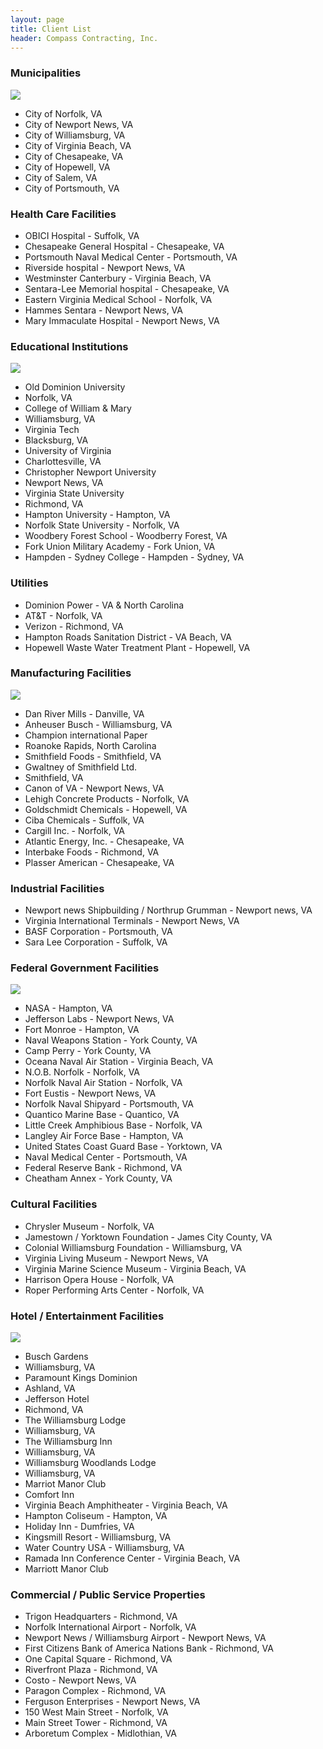 ```yaml
---
layout: page
title: Client List
header: Compass Contracting, Inc.
---
```


### Municipalities

<img class="client-photo" src="{{ 'clients/williamsburg.jpg' | asset_path }}">

* City of Norfolk, VA
* City of Newport News, VA
* City of Williamsburg, VA
* City of Virginia Beach, VA
* City of Chesapeake, VA
* City of Hopewell, VA
* City of Salem, VA
* City of Portsmouth, VA

### Health Care Facilities

* OBICI Hospital - Suffolk, VA
* Chesapeake General Hospital - Chesapeake, VA
* Portsmouth Naval Medical Center - Portsmouth, VA
* Riverside hospital - Newport News, VA
* Westminster Canterbury - Virginia Beach, VA
* Sentara-Lee Memorial hospital - Chesapeake, VA
* Eastern Virginia Medical School - Norfolk, VA
* Hammes Sentara - Newport News, VA
* Mary Immaculate Hospital - Newport News, VA

### Educational Institutions

<img class="client-photo" src="{{ 'clients/odu.jpg' | asset_path }}">

* Old Dominion University
* Norfolk, VA
* College of William & Mary
* Williamsburg, VA
* Virginia Tech
* Blacksburg, VA
* University of Virginia
* Charlottesville, VA
* Christopher Newport University
* Newport News, VA
* Virginia State University
* Richmond, VA
* Hampton University - Hampton, VA
* Norfolk State University - Norfolk, VA
* Woodbery Forest School - Woodberry Forest, VA
* Fork Union Military Academy - Fork Union, VA
* Hampden - Sydney College - Hampden - Sydney, VA

### Utilities

* Dominion Power - VA & North Carolina
* AT&T - Norfolk, VA
* Verizon - Richmond, VA
* Hampton Roads Sanitation District - VA Beach, VA
* Hopewell Waste Water Treatment Plant - Hopewell, VA

### Manufacturing Facilities

<img class="client-photo" src="{{ 'clients/anheuser-busch-brewery.jpg' | asset_path }}">

* Dan River Mills - Danville, VA
* Anheuser Busch - Williamsburg, VA
* Champion international Paper
* Roanoke Rapids, North Carolina
* Smithfield Foods - Smithfield, VA
* Gwaltney of Smithfield Ltd.
* Smithfield, VA
* Canon of VA - Newport News, VA
* Lehigh Concrete Products - Norfolk, VA
* Goldschmidt Chemicals - Hopewell, VA
* Ciba Chemicals - Suffolk, VA
* Cargill Inc. - Norfolk, VA
* Atlantic Energy, Inc. - Chesapeake, VA
* Interbake Foods - Richmond, VA
* Plasser American - Chesapeake, VA

### Industrial Facilities

* Newport news Shipbuilding / Northrup Grumman - Newport news, VA
* Virginia International Terminals - Newport News, VA
* BASF Corporation - Portsmouth, VA
* Sara Lee Corporation - Suffolk, VA

### Federal Government Facilities

<img class="client-photo" src="{{ 'clients/jeffersonlabs.jpg' | asset_path }}">

* NASA - Hampton, VA
* Jefferson Labs - Newport News, VA
* Fort Monroe - Hampton, VA
* Naval Weapons Station - York County, VA
* Camp Perry - York County, VA
* Oceana Naval Air Station - Virginia Beach, VA
* N.O.B. Norfolk - Norfolk, VA
* Norfolk Naval Air Station - Norfolk, VA
* Fort Eustis - Newport News, VA
* Norfolk Naval Shipyard - Portsmouth, VA
* Quantico Marine Base - Quantico, VA
* Little Creek Amphibious Base - Norfolk, VA
* Langley Air Force Base - Hampton, VA
* United States Coast Guard Base - Yorktown, VA
* Naval Medical Center - Portsmouth, VA
* Federal Reserve Bank - Richmond, VA
* Cheatham Annex - York County, VA

### Cultural Facilities

* Chrysler Museum - Norfolk, VA
* Jamestown / Yorktown Foundation - James City County, VA
* Colonial Williamsburg Foundation - Williamsburg, VA
* Virginia Living Museum - Newport News, VA
* Virginia Marine Science Museum - Virginia Beach, VA
* Harrison Opera House - Norfolk, VA
* Roper Performing Arts Center - Norfolk, VA

### Hotel / Entertainment Facilities

<img class="client-photo" src="{{ 'clients/kingsmill.jpg' | asset_path }}">

* Busch Gardens
* Williamsburg, VA
* Paramount Kings Dominion
* Ashland, VA
* Jefferson Hotel
* Richmond, VA
* The Williamsburg Lodge
* Williamsburg, VA
* The Williamsburg Inn
* Williamsburg, VA
* Williamsburg Woodlands Lodge
* Williamsburg, VA
* Marriot Manor Club
* Comfort Inn
* Virginia Beach Amphitheater - Virginia Beach, VA
* Hampton Coliseum - Hampton, VA
* Holiday Inn - Dumfries, VA
* Kingsmill Resort - Williamsburg, VA
* Water Country USA - Williamsburg, VA
* Ramada Inn Conference Center - Virginia Beach, VA
* Marriott Manor Club

### Commercial / Public Service Properties

* Trigon Headquarters - Richmond, VA
* Norfolk International Airport - Norfolk, VA
* Newport News / Williamsburg Airport - Newport News, VA
* First Citizens Bank of America Nations Bank - Richmond, VA
* One Capital Square - Richmond, VA
* Riverfront Plaza - Richmond, VA
* Costo - Newport News, VA
* Paragon Complex - Richmond, VA
* Ferguson Enterprises - Newport News, VA
* 150 West Main Street - Norfolk, VA
* Main Street Tower - Richmond, VA
* Arboretum Complex - Midlothian, VA

